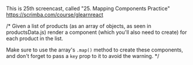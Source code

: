 This is 25th screencast, called "25. Mapping Components Practice"
https://scrimba.com/course/glearnreact



/* 
Given a list of products (as an array of objects, as seen in productsData.js)
render a <Product /> component (which you'll also need to create) for each
product in the list.

Make sure to use the array's `.map()` method to create these components, and 
don't forget to pass a `key` prop to it to avoid the warning.
*/